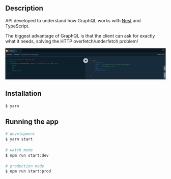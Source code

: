 ## Description

API developed to understand how GraphQL works with [Nest](https://github.com/nestjs/nest) and TypeScript.

The biggest advantage of GraphQL is that the client can ask for exactly what it needs, solving the HTTP overfetch/underfetch problem!

<img src="https://github.com/rafaelscariot/nestjs-with-graphql/blob/master/Screenshot_3.png" />

## Installation

```bash
$ yarn
```

## Running the app

```bash
# development
$ yarn start

# watch mode
$ npm run start:dev

# production mode
$ npm run start:prod
```
